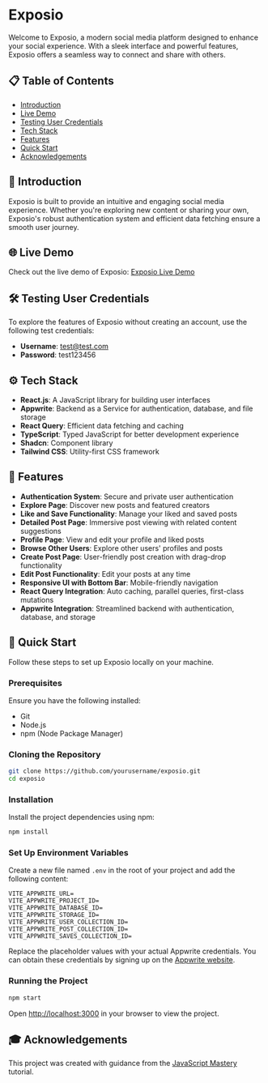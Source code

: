 # Exposio

Welcome to Exposio, a modern social media platform designed to enhance your social experience. With a sleek interface and powerful features, Exposio offers a seamless way to connect and share with others.

## 📋 Table of Contents

- [Introduction](#introduction)
- [Live Demo](#live-demo)
- [Testing User Credentials](#testing-user-credentials)
- [Tech Stack](#tech-stack)
- [Features](#features)
- [Quick Start](#quick-start)
- [Acknowledgements](#acknowledgements)

## 🤖 Introduction

Exposio is built to provide an intuitive and engaging social media experience. Whether you're exploring new content or sharing your own, Exposio's robust authentication system and efficient data fetching ensure a smooth user journey.

## 🌐 Live Demo

Check out the live demo of Exposio: [Exposio Live Demo](https://exposio.vercel.app)

## 🛠️ Testing User Credentials

To explore the features of Exposio without creating an account, use the following test credentials:

- **Username**: test@test.com
- **Password**: test123456

## ⚙️ Tech Stack

- **React.js**: A JavaScript library for building user interfaces
- **Appwrite**: Backend as a Service for authentication, database, and file storage
- **React Query**: Efficient data fetching and caching
- **TypeScript**: Typed JavaScript for better development experience
- **Shadcn**: Component library
- **Tailwind CSS**: Utility-first CSS framework

## 🔋 Features

- **Authentication System**: Secure and private user authentication
- **Explore Page**: Discover new posts and featured creators
- **Like and Save Functionality**: Manage your liked and saved posts
- **Detailed Post Page**: Immersive post viewing with related content suggestions
- **Profile Page**: View and edit your profile and liked posts
- **Browse Other Users**: Explore other users' profiles and posts
- **Create Post Page**: User-friendly post creation with drag-drop functionality
- **Edit Post Functionality**: Edit your posts at any time
- **Responsive UI with Bottom Bar**: Mobile-friendly navigation
- **React Query Integration**: Auto caching, parallel queries, first-class mutations
- **Appwrite Integration**: Streamlined backend with authentication, database, and storage

## 🤸 Quick Start

Follow these steps to set up Exposio locally on your machine.

### Prerequisites

Ensure you have the following installed:

- Git
- Node.js
- npm (Node Package Manager)

### Cloning the Repository

```bash
git clone https://github.com/yourusername/exposio.git
cd exposio
```

### Installation

Install the project dependencies using npm:

```bash
npm install
```

### Set Up Environment Variables

Create a new file named `.env` in the root of your project and add the following content:

```env
VITE_APPWRITE_URL=
VITE_APPWRITE_PROJECT_ID=
VITE_APPWRITE_DATABASE_ID=
VITE_APPWRITE_STORAGE_ID=
VITE_APPWRITE_USER_COLLECTION_ID=
VITE_APPWRITE_POST_COLLECTION_ID=
VITE_APPWRITE_SAVES_COLLECTION_ID=
```

Replace the placeholder values with your actual Appwrite credentials. You can obtain these credentials by signing up on the [Appwrite website](https://appwrite.io).

### Running the Project

```bash
npm start
```

Open [http://localhost:3000](http://localhost:3000) in your browser to view the project.

## 🎓 Acknowledgements

This project was created with guidance from the [JavaScript Mastery](https://www.youtube.com/c/JavaScriptMastery) tutorial.
